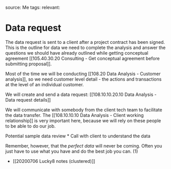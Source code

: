 source: Me
tags: 
relevant: 

# Data request

The data request is sent to a client after a project contract has been signed. This is the outline for data we need to complete the analysis and answer the questions we should have already outlined while getting conceptual agreement [[105.40.30.20 Consulting - Get conceptual agreement before submitting proposal]].

Most of the time we will be conducting [[108.20 Data Analysis - Customer analysis]], so we need customer level detail - the actions and transactions at the level of an individual customer.

We will create and send a data request: [[108.10.10.20.10 Data Analysis - Data request details]]

We will communicate with somebody from the client tech team to facilitate the data transfer. The [[108.10.10.10 Data Analysis - Client working relationship]] is very important here, because we will rely on these people to be able to do our job.

Potential sample data review
	* Call with client to understand the data

Remember, however, that the _perfect data_ will never be coming. Often you just have to use what you have and do the best job you can. (1)


- [[20200706 Lucky8 notes (clustered)]]

